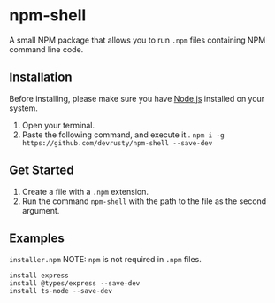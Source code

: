 # npm-shell
A small NPM package that allows you to run `.npm` files containing NPM command line code.

## Installation
Before installing, please make sure you have <a href="https://nodejs.org/en/">Node.js</a> installed on your system.

1. Open your terminal.
2. Paste the following command, and execute it..
`npm i -g https://github.com/devrusty/npm-shell --save-dev`

## Get Started
1. Create a file with a `.npm` extension. 
2. Run the command `npm-shell` with the path to the file as the second argument.

## Examples
`installer.npm`
NOTE: `npm` is not required in `.npm` files.
```
install express 
install @types/express --save-dev
install ts-node --save-dev
```